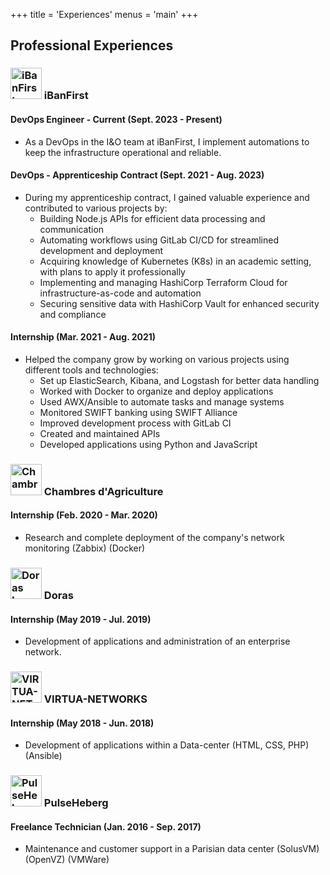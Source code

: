 +++
title = 'Experiences'
menus = 'main'
+++

## Professional Experiences

### <img src="/experiences/assets/ibanfirst_logo.jpeg" alt="iBanFirst Logo" width="50px"/> iBanFirst

#### DevOps Engineer - Current (Sept. 2023 - Present)
- As a DevOps in the I&O team at iBanFirst, I implement automations to keep the infrastructure operational and reliable.

#### DevOps - Apprenticeship Contract (Sept. 2021 - Aug. 2023)
- During my apprenticeship contract, I gained valuable experience and contributed to various projects by:
  - Building Node.js APIs for efficient data processing and communication
  - Automating workflows using GitLab CI/CD for streamlined development and deployment
  - Acquiring knowledge of Kubernetes (K8s) in an academic setting, with plans to apply it professionally
  - Implementing and managing HashiCorp Terraform Cloud for infrastructure-as-code and automation
  - Securing sensitive data with HashiCorp Vault for enhanced security and compliance

#### Internship (Mar. 2021 - Aug. 2021)
- Helped the company grow by working on various projects using different tools and technologies:
  - Set up ElasticSearch, Kibana, and Logstash for better data handling
  - Worked with Docker to organize and deploy applications
  - Used AWX/Ansible to automate tasks and manage systems
  - Monitored SWIFT banking using SWIFT Alliance
  - Improved development process with GitLab CI
  - Created and maintained APIs
  - Developed applications using Python and JavaScript

### <img src="/experiences/assets/chambres_d_agriculture_france_logo.jpeg" alt="Chambres d'Agriculture Logo" width="50px"/> Chambres d'Agriculture

#### Internship (Feb. 2020 - Mar. 2020)
- Research and complete deployment of the company's network monitoring (Zabbix) (Docker)

### <img src="/experiences/assets/doras_logo.jpeg" alt="Doras Logo" width="50px"/> Doras

#### Internship (May 2019 - Jul. 2019)
- Development of applications and administration of an enterprise network.

### <img src="/experiences/assets/virtua_networks_logo.jpeg" alt="VIRTUA-NETWORKS Logo" width="50px"/> VIRTUA-NETWORKS

#### Internship (May 2018 - Jun. 2018)
- Development of applications within a Data-center (HTML, CSS, PHP) (Ansible)

### <img src="/experiences/assets/groupe_pulseheberg_logo.jpeg" alt="PulseHeberg Logo" width="50px"/> PulseHeberg

#### Freelance Technician (Jan. 2016 - Sep. 2017)
- Maintenance and customer support in a Parisian data center (SolusVM) (OpenVZ) (VMWare)
